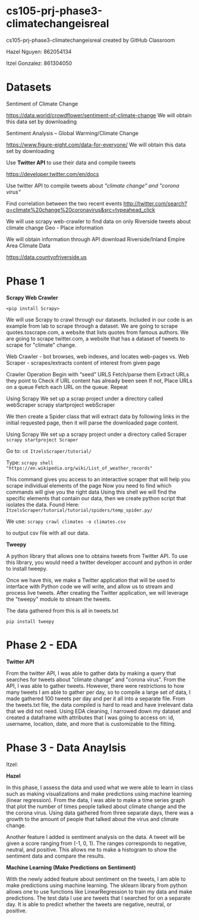 # cs105-prj-phase3-climatechangeisreal
cs105-prj-phase3-climatechangeisreal created by GitHub Classroom

Hazel Nguyen: 862054134

Itzel Gonzalez: 861304050

# Datasets

Sentiment of Climate Change

https://data.world/crowdflower/sentiment-of-climate-change
We will obtain this data set by downloading 


Sentiment Analysis – Global Warming/Climate Change

https://www.figure-eight.com/data-for-everyone/
We will obtain this data set by downloading 


Use **Twitter API** to use their data and compile tweets

https://developer.twitter.com/en/docs

Use twitter API to compile tweets about *"climate change" and "corona virus"*

Find correlation between the two recent events
http://twitter.com/search?q=climate%20change%20coronavirus&src=typeahead_click


We will use scrapy web-crawler to find data on only Riverside tweets about climate change
Geo - Place information 


We will obtain information through  API download
Riverside/Inland Empire Area Climate Data

https://data.countyofriverside.us

# Phase 1

**Scrapy Web Crawler**

`<pip install Scrapy>`

We will use Scrapy to crawl through our datasets. Included in our code is an example from lab to scrape through a dataset.
We are going to scrape quotes.toscrape.com, a website that lists quotes from famous authors. 
We are going to scrape twitter.com, a website that has a dataset of tweets to scrape for "climate" change.


Web Crawler - bot browses, web indexes, and locates web-pages
vs.
Web Scraper - scrapes/extracts content of interest from given page

Crawler Operation
Begin with “seed” URLS
Fetch/parse them
Extract URLs they point to
Check if URL content has already been seen
If not, Place URLs on a queue
Fetch each URL on the queue. Repeat

Using Scrapy
We set up a scrap project under a directory called webScraper
scrapy startproject webScraper

We then create a Spider class that will extract data by following links in the initial requested page, then it will parse the downloaded page content.


Using Scrapy
We set up a scrapy project under a directory called Scraper
`scrapy startproject Scraper`

Go to:
`cd ItzelsScraper/tutorial/`

Type:
`scrapy shell "https://en.wikipedia.org/wiki/List_of_weather_records"`


This command gives you access to an interactive scraper that will help you scrape individual elements of the page
Now you need to find which commands will give you the right data
Using this shell we will find the specific elements that contain our data, 
then we create python script that isolates the data. Found Here: `ItzelsScraper/tutorial/tutorial/spiders/temp_spider.py/`

We use:
`scrapy crawl climates -o climates.csv`

to output csv file with all our data.


**Tweepy**

A python library that allows one to obtains tweets from Twitter API. To use this library, you would need a twitter developer account and python in order to install tweepy.

Once we have this, we make a Twitter application that will be used to interface with Python code we will write, and allow us to stream and process live tweets. After creating the Twitter application, we will leverage the "tweepy" module to stream the tweets.

The data gathered from this is all in tweets.txt

`pip install tweepy`

# Phase 2 - EDA 

**Twitter API**

From the twitter API, I was able to gather data by making a query that searches for tweets about "climate change" and "corona virus". From the API, I was able to gather tweets. However, there were restrictions to how many tweets I am able to gather per day, so to compile a large set of data, I made gathered 100 tweets per day and per it all into a separate file. From the tweets.txt file, the data compiled is hard to read and have irrelevant data that we did not need. Using EDA cleaning, I narrowed down my dataset and created a dataframe with attributes that I was going to access on: id, username, location, date, and more that is customizable to the fitting. 

# Phase 3 - Data Anaylsis

Itzel:

**Hazel** 

In this phase, I assess the data and used what we were able to learn in class such as making visualizations and make predictions using machine learning (linear regression). From the data, I was able to make a time series graph that plot the number of times people talked about climate change and the the corona virus. Using data gathered from three separate days, there was a growth to the amount of people that talked about the virus and climate change. 

Another feature I added is sentiment analysis on the data. A tweet will be given a score ranging from (-1, 0, 1). The ranges corresponds to negative, neutral, and positive. This allows me to make a histogram to show the sentiment data and compare the results. 

**Machine Learning (Make Predictions on Sentiment)**

With the newly added feature about sentiment on the tweets, I am able to make predictions using machine learning. The sklearn library from python allows one to use functions like LinearRegression to train my data and make predictions. The test data I use are tweets that I searched for on a separate day. It is able to predict whether the tweets are negative, neutral, or positive. 

